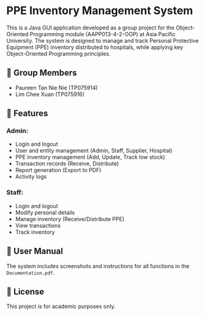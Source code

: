 # PPE Inventory Management System

This is a Java GUI application developed as a group project for the Object-Oriented Programming module (AAPP013-4-2-OOP) at Asia Pacific University. The system is designed to manage and track Personal Protective Equipment (PPE) inventory distributed to hospitals, while applying key Object-Oriented Programming principles.

## 👥 Group Members
- Paureen Tan Nie Nie (TP075914)
- Lim Chee Xuan (TP075916)

## 🧰 Features
### Admin:
- Login and logout
- User and entity management (Admin, Staff, Supplier, Hospital)
- PPE inventory management (Add, Update, Track low stock)
- Transaction records (Receive, Distribute)
- Report generation (Export to PDF)
- Activity logs

### Staff:
- Login and logout
- Modify personal details
- Manage inventory (Receive/Distribute PPE)
- View transactions
- Track inventory

## 📖 User Manual
The system includes screenshots and instructions for all functions in the `Documentation.pdf`.

## 📄 License
This project is for academic purposes only.
